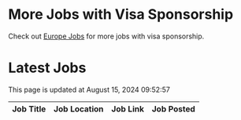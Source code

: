 # More Jobs with Visa Sponsorship

Check out [Europe Jobs](https://github.com/sureshparimi/europejobs#latest-jobs) for more jobs with visa sponsorship.

# Latest Jobs

This page is updated at August 15, 2024 09:52:57

| Job Title | Job Location | Job Link | Job Posted |
| --- | --- | --- | --- |
